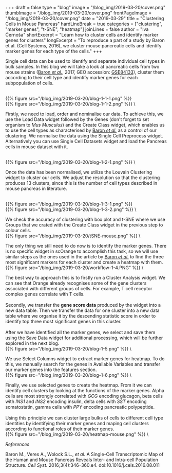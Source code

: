 ﻿+++
draft = false
type = "blog"
image = "/blog_img/2019-03-20/cover.png"
thumbImage = "/blog_img/2019-03-20/cover.png"
frontPageImage = "/blog_img/2019-03-20/cover.png"
date = "2019-03-29"
title = "Clustering Cells in Mouse Pancreas"
hardLineBreak = true 
categories = ["clustering", "marker genes", "t-SNE", "heatmap"]
joinLines = false
author = "Iva Černoša"
shortExcerpt = "Learn how to cluster cells and identify marker genes for clusters" 
longExcerpt = "To reproduce a part of a study by Baron et al. (Cell Systems, 2016), we cluster mouse pancreatic cells and identify marker genes for each type of the cells."
+++

Single cell data can be used to identify and separate individual cell types in bulk samples. 
In this blog we will take a look at pancreatic cells from two mouse strains (<a href="https://www.ncbi.nlm.nih.gov/pmc/articles/PMC5228327/">Baron <i>et al.</i></a>, 2017, GEO accession: <a href="https://www.ncbi.nlm.nih.gov/geo/query/acc.cgi?acc=GSE84133">GSE84133</a>), 
cluster them according to their cell type and identify marker genes for each subpopulation of cells. 

\
{{% figure src="/blog_img/2019-03-20/blog-1-1-1.png" %}}
\
{{% figure src="/blog_img/2019-03-20/blog-1-1-2.png" %}}
\

Firstly, we need to load, order and nominalise our data. To achieve this, we use the Load Data widget followed by the Genes (don't forget to set organism to <i>Mus Musculus</i>) and the Create Class widget, which enables us to use the cell types as characterised by <a href="https://www.ncbi.nlm.nih.gov/pmc/articles/PMC5228327/">Baron <i>et al.</i></a> as a control of our clustering. We normalise the data using the Single Cell Preprocess widget. Alternatively you can use Single Cell Datasets widget and load the Pancreas cells in mouse dataset with it.  

\
{{% figure src="/blog_img/2019-03-20/blog-1-2-1.png" %}}
\

Once the data has been normalised, we utilize the Louvain Clustering widget to cluster our cells. We adjust the resolution so that the clustering produces 13 clusters, since this is the number of cell types described in mouse pancreas in literature. 

\
{{% figure src="/blog_img/2019-03-20/blog-1-3-1.png" %}}
\
{{% figure src="/blog_img/2019-03-20/blog-1-3-2.png" %}}
\

We check the accuracy of clustering with box plot and t-SNE where we use Groups that we crated with the Create Class widget in the previous step to colour cells. 
\
{{% figure src="/blog_img/2019-03-20/tSNE-mouse.png" %}}
\

The only thing we still need to do now is to identify the marker genes. There is no specific widget in scOrange to accomplish this task, so we will use similar steps as the ones used in the article by <a href="https://www.ncbi.nlm.nih.gov/pmc/articles/PMC5228327/">Baron <i>et al.</i></a> to find the three most significant markers for each cluster and create a heatmap with them. 
\
{{% figure src="/blog_img/2019-03-20/workflow-1-4.PNG" %}}
\

The best way to approach this is to firstly run a Cluster Analysis widget. We can see that Orange already recognises some of the gene clusters associated with different groups of cells. For example, T cell receptor complex genes correlate with T cells.
<br> 
<br> 
Secondly, we transfer the <b>gene score data</b> produced by the widget into a new data table. Then we transfer the data for one cluster into a new data table where we organise it by the descending statistic score in order to identify top three most significant genes in this cluster. 
<br> 
<br> 
After we have identified all the marker genes, we select and save them using the Save Data widget for additional processing, which will be further explored in the next blog. 
\
{{% figure src="/blog_img/2019-03-20/blog-1-5.png" %}}
\

We use Select Columns widget to extract marker genes for heatmap. To do this, we manually search for the genes in Available Variables and transfer our marker genes into the features section. 
\
{{% figure src="/blog_img/2019-03-20/blog-1-6.png" %}}
\

Finally, we use selected genes to create the heatmap. From it we can identify cell clusters by looking at the functions of the marker genes. Alpha cells are most strongly correlated with <i>GCG</i> encoding glucagon, beta cells with <i>INS1</i> and <i>INS2</i> encoding insulin, delta cells with <i>SST</i> encoding somatostatin, gamma cells with <i>PPY</i> encoding pancreatic polypeptide.
<br> <br> Using this principle we can cluster large bulks of cells to different cell type identities by identifying their marker genes and maping cell clusters according to functional roles of their marker genes.
\
{{% figure src="/blog_img/2019-03-20/heatmap-mouse.png" %}}
\

*References*

Baron M., Veres A., Wolock S.L., <i>et al.</i> A Single-Cell Transcriptomic Map of the Human and Mouse Pancreas Reveals Inter- and Intra-cell Population Structure. <i>Cell Syst.</i> 2016;3(4):346–360.e4. doi:10.1016/j.cels.2016.08.011